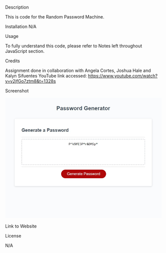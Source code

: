 Description

This is code for the Random Password Machine.

Installation
N/A

Usage

To fully understand this code, please refer to Notes left throughout JavaScript section. 

Credits

Assignment done in collaboration with Angela Cortes, Joshua Hale and Kalyn Sifuentes
YouTube link accessed: https://www.youtube.com/watch?v=v2jfGo7ztm8&t=1328s

Screenshot

![Alt text](image.png)

Link to Website


License

N/A